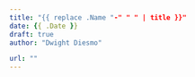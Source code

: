 ```yaml
---
title: "{{ replace .Name "-" " " | title }}"
date: {{ .Date }}
draft: true
author: "Dwight Diesmo"

url: ""
---
```

